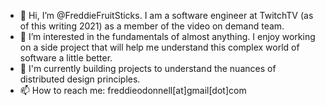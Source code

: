 - 👋 Hi, I’m @FreddieFruitSticks. I am a software engineer at TwitchTV (as of this writing 2021) as a member of the video on demand team.
- 👀 I’m interested in the fundamentals of almost anything. I enjoy working on a side project that will help me understand this complex world of software a little better.
- 🌱 I'm currently building projects to understand the nuances of distributed design principles.
- 📫 How to reach me: freddieodonnell[at]gmail[dot]com

<!---
FreddieFruitSticks/FreddieFruitSticks is a ✨ special ✨ repository because its `README.md` (this file) appears on your GitHub profile.
You can click the Preview link to take a look at your changes.
--->
